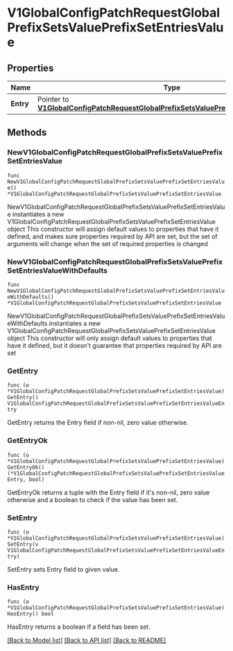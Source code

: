 # V1GlobalConfigPatchRequestGlobalPrefixSetsValuePrefixSetEntriesValue

## Properties

Name | Type | Description | Notes
------------ | ------------- | ------------- | -------------
**Entry** | Pointer to [**V1GlobalConfigPatchRequestGlobalPrefixSetsValuePrefixSetEntriesValueEntry**](V1GlobalConfigPatchRequestGlobalPrefixSetsValuePrefixSetEntriesValueEntry.md) |  | [optional] 

## Methods

### NewV1GlobalConfigPatchRequestGlobalPrefixSetsValuePrefixSetEntriesValue

`func NewV1GlobalConfigPatchRequestGlobalPrefixSetsValuePrefixSetEntriesValue() *V1GlobalConfigPatchRequestGlobalPrefixSetsValuePrefixSetEntriesValue`

NewV1GlobalConfigPatchRequestGlobalPrefixSetsValuePrefixSetEntriesValue instantiates a new V1GlobalConfigPatchRequestGlobalPrefixSetsValuePrefixSetEntriesValue object
This constructor will assign default values to properties that have it defined,
and makes sure properties required by API are set, but the set of arguments
will change when the set of required properties is changed

### NewV1GlobalConfigPatchRequestGlobalPrefixSetsValuePrefixSetEntriesValueWithDefaults

`func NewV1GlobalConfigPatchRequestGlobalPrefixSetsValuePrefixSetEntriesValueWithDefaults() *V1GlobalConfigPatchRequestGlobalPrefixSetsValuePrefixSetEntriesValue`

NewV1GlobalConfigPatchRequestGlobalPrefixSetsValuePrefixSetEntriesValueWithDefaults instantiates a new V1GlobalConfigPatchRequestGlobalPrefixSetsValuePrefixSetEntriesValue object
This constructor will only assign default values to properties that have it defined,
but it doesn't guarantee that properties required by API are set

### GetEntry

`func (o *V1GlobalConfigPatchRequestGlobalPrefixSetsValuePrefixSetEntriesValue) GetEntry() V1GlobalConfigPatchRequestGlobalPrefixSetsValuePrefixSetEntriesValueEntry`

GetEntry returns the Entry field if non-nil, zero value otherwise.

### GetEntryOk

`func (o *V1GlobalConfigPatchRequestGlobalPrefixSetsValuePrefixSetEntriesValue) GetEntryOk() (*V1GlobalConfigPatchRequestGlobalPrefixSetsValuePrefixSetEntriesValueEntry, bool)`

GetEntryOk returns a tuple with the Entry field if it's non-nil, zero value otherwise
and a boolean to check if the value has been set.

### SetEntry

`func (o *V1GlobalConfigPatchRequestGlobalPrefixSetsValuePrefixSetEntriesValue) SetEntry(v V1GlobalConfigPatchRequestGlobalPrefixSetsValuePrefixSetEntriesValueEntry)`

SetEntry sets Entry field to given value.

### HasEntry

`func (o *V1GlobalConfigPatchRequestGlobalPrefixSetsValuePrefixSetEntriesValue) HasEntry() bool`

HasEntry returns a boolean if a field has been set.


[[Back to Model list]](../README.md#documentation-for-models) [[Back to API list]](../README.md#documentation-for-api-endpoints) [[Back to README]](../README.md)


